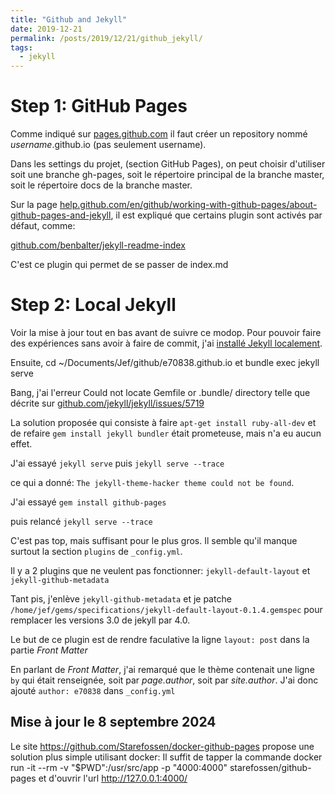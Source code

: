 ```yaml
---
title: "Github and Jekyll"
date: 2019-12-21
permalink: /posts/2019/12/21/github_jekyll/
tags:
  - jekyll
---
```


# Step 1: GitHub Pages

Comme indiqué sur [pages.github.com](https://pages.github.com) il faut créer un repository nommé _username_.github.io (pas seulement username).

Dans les settings du projet, (section GitHub Pages), on peut choisir d'utiliser soit une branche gh-pages, soit le répertoire principal de la branche master, soit le répertoire docs de la branche master.

Sur la page [help.github.com/en/github/working-with-github-pages/about-github-pages-and-jekyll](https://help.github.com/en/github/working-with-github-pages/about-github-pages-and-jekyll), il est expliqué que certains plugin sont activés par défaut, comme:

[github.com/benbalter/jekyll-readme-index](https://github.com/benbalter/jekyll-readme-index)

C'est ce plugin qui permet de se passer de index.md

# Step 2: Local Jekyll

Voir la mise à jour tout en bas avant de suivre ce modop.
Pour pouvoir faire des expériences sans avoir à faire de commit, j'ai [installé Jekyll localement](https://jekyllrb.com/docs/installation/ubuntu/).

Ensuite,
cd ~/Documents/Jef/github/e70838.github.io
et
bundle exec jekyll serve

Bang, j'ai l'erreur
Could not locate Gemfile or .bundle/ directory
telle que décrite sur [github.com/jekyll/jekyll/issues/5719](https://github.com/jekyll/jekyll/issues/5719)

La solution proposée qui consiste à faire `apt-get install ruby-all-dev` et de refaire `gem install jekyll bundler` était prometeuse, mais n'a eu aucun effet.

J'ai essayé `jekyll serve` puis `jekyll serve --trace`

ce qui a donné: `The jekyll-theme-hacker theme could not be found`.

J'ai essayé
`gem install github-pages`

puis relancé `jekyll serve --trace`

C'est pas top, mais suffisant pour le plus gros.
Il semble qu'il manque surtout la section `plugins` de `_config.yml`.

Il y a 2 plugins que ne veulent pas fonctionner: `jekyll-default-layout` et `jekyll-github-metadata`

Tant pis, j'enlève `jekyll-github-metadata` et je patche `/home/jef/gems/specifications/jekyll-default-layout-0.1.4.gemspec` pour remplacer les versions 3.0 de jekyll par 4.0.

Le but de ce plugin est de rendre faculative la ligne `layout: post` dans la partie _Front Matter_

En parlant de _Front Matter_, j'ai remarqué que le thème contenait une ligne `by` qui était renseignée, soit par _page.author_, soit par _site.author_. J'ai donc ajouté `author: e70838` dans `_config.yml`

## Mise à jour le 8 septembre 2024

Le site https://github.com/Starefossen/docker-github-pages propose une solution plus simple utilisant docker:
Il suffit de tapper la commande
docker run -it --rm -v "$PWD":/usr/src/app -p "4000:4000" starefossen/github-pages
et d'ouvrir l'url http://127.0.0.1:4000/
